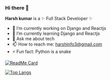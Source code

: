 ### Hi there 👋

**Harsh kumar** is a ✨ Full Stack Developer ✨

- 🔭 I’m currently working on Django and Reactjs
- 🌱 I’m currently learning Django and Reactjs
- 💬 Ask me about tech
- 📫 How to reach me: harshinfo3@gmail.com
- ⚡ Fun fact: Python is a snake




[![ReadMe Card](https://github-readme-stats.vercel.app/api/pin/?username=iamharshkumar&repo=django-react-photodiary&theme=dark)](https://github.com/iamharshkumar/github-readme-stats)


[![Top Langs](https://github-readme-stats.vercel.app/api/top-langs/?username=iamharshkumar&layout=compact&theme=radical)](https://github.com/iamharshkumar/github-readme-stats)

